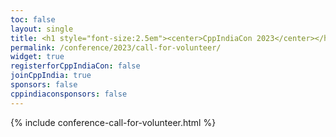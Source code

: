 ```yaml
---
toc: false
layout: single
title: <h1 style="font-size:2.5em"><center>CppIndiaCon 2023</center></h1><center><p style="font-size:0.75em">The C++ festival of India</p><p style="font-size:1.5em">Call For Volunteer
permalink: /conference/2023/call-for-volunteer/
widget: true
registerforCppIndiaCon: false
joinCppIndia: true
sponsors: false
cppindiaconsponsors: false
---
```


{% include conference-call-for-volunteer.html %}

<pre>















</pre>